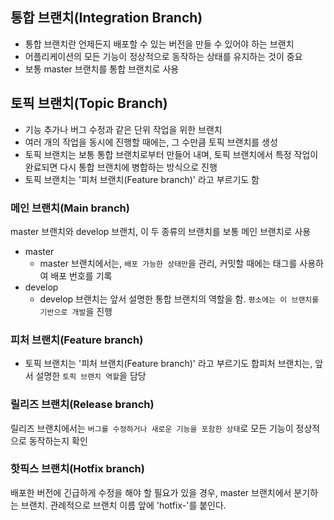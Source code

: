## 통합 브랜치(Integration Branch)
- 통합 브랜치란 언제든지 배포할 수 있는 버전을 만들 수 있어야 하는 브랜치
- 어플리케이션의 모든 기능이 정상적으로 동작하는 상태를 유지하는 것이 중요
- 보통 master 브랜치를 통합 브랜치로 사용


## 토픽 브랜치(Topic Branch)
- 기능 추가나 버그 수정과 같은 단위 작업을 위한 브랜치
- 여러 개의 작업을 동시에 진행할 때에는, 그 수만큼 토픽 브랜치를 생성
- 토픽 브랜치는 보통 통합 브랜치로부터 만들어 내며, 토픽 브랜치에서 특정 작업이 완료되면 다시 통합 브랜치에 병합하는 방식으로 진행
- 토픽 브랜치는 '피처 브랜치(Feature branch)' 라고 부르기도 함


### 메인 브랜치(Main branch)

master 브랜치와 develop 브랜치, 이 두 종류의 브랜치를 보통 메인 브랜치로 사용

- master
  - master 브랜치에서는, `배포 가능한 상태만`을 관리, 커밋할 때에는 태그를 사용하여 배포 번호를 기록
- develop
  - develop 브랜치는 앞서 설명한 통합 브랜치의 역할을 함. `평소에는 이 브랜치를 기반으로 개발`을 진행



### 피처 브랜치(Feature branch)
- 토픽 브랜치는 '피처 브랜치(Feature branch)' 라고 부르기도 합피처 브랜치는, 앞서 설명한 `토픽 브랜치 역할`을 담당


### 릴리즈 브랜치(Release branch)
릴리즈 브랜치에서는 `버그를 수정하거나 새로운 기능을 포함한 상태`로 모든 기능이 정상적으로 동작하는지 확인


### 핫픽스 브랜치(Hotfix branch)

배포한 버전에 긴급하게 수정을 해야 할 필요가 있을 경우, master 브랜치에서 분기하는 브랜치. 관례적으로 브랜치 이름 앞에 'hotfix-'를 붙인다.
